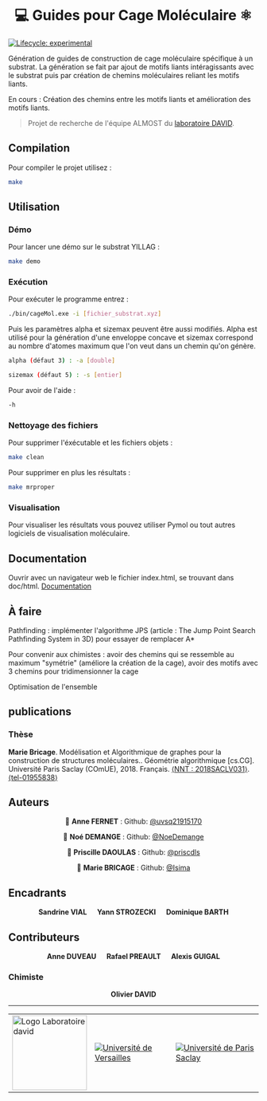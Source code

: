 <h1 align="center"> 💻 Guides pour Cage Moléculaire ⚛️</h1>
<p>
</p>

<!-- badges: start -->
[![Lifecycle:
experimental](https://img.shields.io/badge/lifecycle-experimental-orange.svg)](https://lifecycle.r-lib.org/articles/stages.html#experimental)
<!-- badges: end -->

Génération de guides de construction de cage moléculaire spécifique à un substrat. La génération se fait par ajout de motifs liants intéragissants avec le substrat puis par création de chemins moléculaires reliant les motifs liants.

En cours : Création des chemins entre les motifs liants et amélioration des motifs liants.

>Projet de recherche de l'équipe ALMOST du [laboratoire DAVID](https://www.david.uvsq.fr/accueil/).

## Compilation

Pour compiler le projet utilisez :
```sh
make
```

## Utilisation

### Démo
Pour lancer une démo sur le substrat YILLAG :
```sh
make demo
```

### Exécution
Pour exécuter le programme entrez :
```sh
./bin/cageMol.exe -i [fichier_substrat.xyz]
```
Puis les paramètres alpha et sizemax peuvent être aussi modifiés.
Alpha est utilisé pour la génération d'une enveloppe concave et sizemax correspond au nombre d'atomes maximum que l'on veut dans un chemin qu'on génère.
```sh
alpha (défaut 3) : -a [double]

sizemax (défaut 5) : -s [entier]
```
Pour avoir de l'aide : 
 ```sh
-h
```

### Nettoyage des fichiers

Pour supprimer l'éxécutable et les fichiers objets :
```sh
make clean
```
Pour supprimer en plus les résultats : 
```sh
make mrproper
```

### Visualisation

Pour visualiser les résultats vous pouvez utiliser Pymol ou tout autres logiciels de visualisation moléculaire.

## Documentation 

Ouvrir avec un navigateur web le fichier index.html, se trouvant dans doc/html. [Documentation](./doc/html/index.html)

## À faire

Pathfinding : implémenter l'algorithme JPS (article : The Jump Point Search Pathfinding System in 3D) pour essayer de remplacer A*

Pour convenir aux chimistes : avoir des chemins qui se ressemble au maximum "symétrie" (améliore la création de la cage), avoir des motifs avec 3 chemins pour tridimensionner la cage

Optimisation de l'ensemble

## publications

### Thèse

**Marie Bricage**. Modélisation et Algorithmique de graphes pour la construction de structures moléculaires.. Géométrie algorithmique [cs.CG]. Université Paris Saclay (COmUE), 2018. Français. [⟨NNT : 2018SACLV031⟩](https://www.theses.fr/2018SACLV031). [⟨tel-01955838⟩](https://theses.hal.science/tel-01955838)

## Auteurs

<div align="center">

👤 **Anne FERNET** : Github: [@uvsq21915170](https://github.com/uvsq21915170)

👤 **Noé DEMANGE** : Github: [@NoeDemange](https://github.com/NoeDemange)

👤 **Priscille DAOULAS** :  Github: [@priscdls](https://github.com/priscdls)

👤 **Marie BRICAGE** : Github: [@Isima](https://github.com/Isima)

</div>

## Encadrants
 <div align="center">
  <b>Sandrine VIAL &emsp; Yann STROZECKI &emsp; Dominique BARTH</b>
</div>

## Contributeurs
<div align="center">
  <b>Anne DUVEAU &emsp; Rafael PREAULT &emsp; Alexis GUIGAL</b>
</div>

### Chimiste

<div align="center">
  <b>Olivier DAVID</b>
</div>

***
<div>
    <table align="center">
        <tr>
            <td>
                <div>
                    <a href="https://www.david.uvsq.fr">
                    <img width=150px src="https://www.david.uvsq.fr/wp-content/themes/david/src/img/logo_david.svg" alt="Logo Laboratoire david"</a>
                </div>
            </td>
            <td>
                <a href="http://www.uvsq.fr/">
                <img src="https://www.david.uvsq.fr/wp-content/themes/david/src/img/partners/logo-universite-versailles.svg" alt="Université de Versailles"></a>
            </td>
            <td>
                <a href="https://www.universite-paris-saclay.fr/fr">
                <img src="https://www.david.uvsq.fr/wp-content/themes/david/src/img/partners/logo-universite-paris-saclay.svg" alt="Université de Paris Saclay"></a>
            </td>
        </tr>
    </table>
</div>